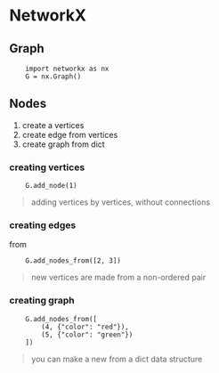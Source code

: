 # NetworkX

## Graph
```
    import networkx as nx
    G = nx.Graph()
```

## Nodes
1. create a vertices
2. create edge from vertices
3. create graph from dict

### creating vertices
```
    G.add_node(1)
```
> adding vertices by vertices, without connections


### creating edges
 from 
```
    G.add_nodes_from([2, 3])
```
> new vertices are made from a non-ordered pair

### creating graph
```
    G.add_nodes_from([
        (4, {"color": "red"}),
        (5, {"color": "green"})
    ])
```
> you can make a new from a dict data structure
